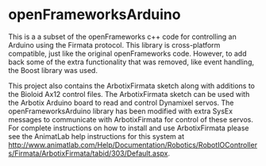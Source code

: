 openFrameworksArduino
=====================

This is a a subset of the openFrameworks c++ code for controlling an Arduino using the Firmata protocol. This library is cross-platform compatible, just like the original openFrameworks code. However, to add back some of the extra functionality that was removed, like event handling, the Boost library was used. 

This project also contains the ArbotixFirmata sketch along with additions to the Bioloid Ax12 control files. The ArbotixFirmata sketch can be used with the Arbotix Arduino board to read and control Dynamixel servos. The openFrameworksArduino library has been modified with extra SysEx messages to communicate with ArbotixFirmata for control of these servos. For complete instructions on how to install and use ArbotixFirmata please see the AnimatLab help instructions for this system at http://www.animatlab.com/Help/Documentation/Robotics/RobotIOControllers/Firmata/ArbotixFirmata/tabid/303/Default.aspx.
